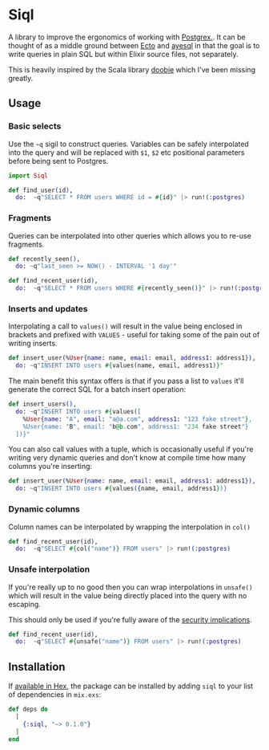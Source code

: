 # Siql

A library to improve the ergonomics of working with [Postgrex.](https://github.com/elixir-ecto/postgrex).
It can be thought of as a middle ground between [Ecto](https://github.com/elixir-ecto/ecto) and 
[ayesql](https://github.com/alexdesousa/ayesql) in that the goal is to write queries in plain SQL 
but within Elixir source files, not separately.

This is heavily inspired by the Scala library [doobie](https://tpolecat.github.io/doobie/) which
I've been missing greatly.

## Usage

### Basic selects

Use the `~q` sigil to construct queries. Variables can be safely interpolated into the query
and will be replaced with `$1`, `$2` etc positional parameters before being sent to Postgres.

```elixir
import Siql

def find_user(id), 
  do:  ~q"SELECT * FROM users WHERE id = #{id}" |> run!(:postgres)
```

### Fragments

Queries can be interpolated into other queries which allows you to re-use fragments.

```elixir
def recently_seen(),
  do: ~q"last_seen >= NOW() - INTERVAL '1 day'"

def find_recent_user(id), 
  do:  ~q"SELECT * FROM users WHERE #{recently_seen()}" |> run!(:postgres)
```

### Inserts and updates

Interpolating a call to `values()` will result in the value being enclosed in brackets
and prefixed with `VALUES` - useful for taking some of the pain out of writing inserts.

```elixir
def insert_user(%User{name: name, email: email, address1: address1}),
  do: ~q"INSERT INTO users #{values(name, email, address1)}"
```

The main benefit this syntax offers is that if you pass a list to `values` it'll generate
the correct SQL for a batch insert operation:

```elixir
def insert_users(),
  do: ~q"INSERT INTO users #{values([
    %User{name: "A", email: "a@a.com", address1: "123 fake street"},
    %User{name: "B", email: "b@b.com", address1: "234 fake street"}
  ])}"
```

You can also call values with a tuple, which is occasionally useful if you're writing 
very dynamic queries and don't know at compile time how many columns you're inserting:

```elixir
def insert_user(%User{name: name, email: email, address1: address1}),
  do: ~q"INSERT INTO users #{values({name, email, address1})}
```

### Dynamic columns

Column names can be interpolated by wrapping the interpolation in `col()`

```elixir
def find_recent_user(id), 
  do:  ~q"SELECT #{col("name")} FROM users" |> run!(:postgres)
```

### Unsafe interpolation

If you're really up to no good then you can wrap interpolations in `unsafe()` which
will result in the value being directly placed into the query with no escaping.

This should only be used if you're fully aware of the [security implications](https://owasp.org/www-community/attacks/SQL_Injection).

```elixir
def find_recent_user(id), 
  do:  ~q"SELECT #{unsafe("name")} FROM users" |> run!(:postgres)
```

## Installation

If [available in Hex](https://hex.pm/docs/publish), the package can be installed
by adding `siql` to your list of dependencies in `mix.exs`:

```elixir
def deps do
  [
    {:siql, "~> 0.1.0"}
  ]
end
```
